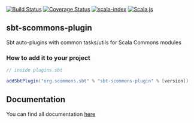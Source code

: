 
[![Build Status](https://travis-ci.com/scommons/sbt-scommons-plugin.svg?branch=master)](https://travis-ci.com/scommons/sbt-scommons-plugin)
[![Coverage Status](https://coveralls.io/repos/github/scommons/sbt-scommons-plugin/badge.svg?branch=master)](https://coveralls.io/github/scommons/sbt-scommons-plugin?branch=master)
[![scala-index](https://index.scala-lang.org/scommons/sbt-scommons-plugin/sbt-scommons-plugin/latest.svg)](https://index.scala-lang.org/scommons/sbt-scommons-plugin/sbt-scommons-plugin)
[![Scala.js](https://www.scala-js.org/assets/badges/scalajs-0.6.17.svg)](https://www.scala-js.org)

## sbt-scommons-plugin
Sbt auto-plugins with common tasks/utils for Scala Commons modules

### How to add it to your project

```scala
// inside plugins.sbt

addSbtPlugin("org.scommons.sbt" % "sbt-scommons-plugin" % [version])
```

## Documentation

You can find all documentation [here](https://scommons.org/sbt-scommons-plugin)
